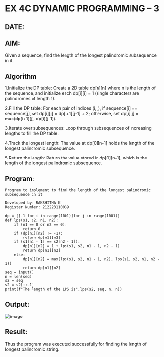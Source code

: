 # EX 4C DYNAMIC PROGRAMMING – 3
## DATE:
## AIM:
Given a sequence, find the length of the longest palindromic subsequence in it.





## Algorithm
1.Initialize the DP table: Create a 2D table dp[n][n] where n is the length of the sequence, and initialize each dp[i][i] = 1 (single characters are palindromes of length 1).

2.Fill the DP table: For each pair of indices (i, j), if sequence[i] == sequence[j], set dp[i][j] = dp[i+1][j-1] + 2; otherwise, set dp[i][j] = max(dp[i+1][j], dp[i][j-1]).

3.Iterate over subsequences: Loop through subsequences of increasing lengths to fill the DP table.

4.Track the longest length: The value at dp[0][n-1] holds the length of the longest palindromic subsequence.

5.Return the length: Return the value stored in dp[0][n-1], which is the length of the longest palindromic subsequence.

## Program:
~~~
Program to implement to find the length of the longest palindromic subsequence in it

Developed by: RAKSHITHA K
Register Number: 212223110039

dp = [[-1 for i in range(1001)]for j in range(1001)]
def lps(s1, s2, n1, n2):
    if (n1 == 0 or n2 == 0):
        return 0
    if (dp[n1][n2] != -1):
        return dp[n1][n2]
    if (s1[n1 - 1] == s2[n2 - 1]):
        dp[n1][n2] = 1 + lps(s1, s2, n1 - 1, n2 - 1)
        return dp[n1][n2]
    else:
        dp[n1][n2] = max(lps(s1, s2, n1 - 1, n2), lps(s1, s2, n1, n2 - 1))
        return dp[n1][n2]
seq = input()
n = len(seq)
s2 = seq
s2 = s2[::-1]
print(f"The length of the LPS is",lps(s2, seq, n, n))
~~~

## Output:
![image](https://github.com/user-attachments/assets/842567b0-2589-487c-b57b-fac462b8551f)

## Result:
Thus the program was executed successfully for finding the length of longest palindromic string.

